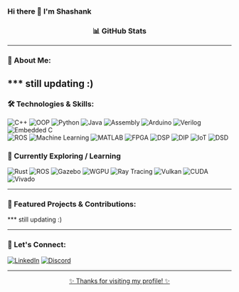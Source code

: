### Hi there 👋 I'm Shashank

<h3 align="center">📊 GitHub Stats</h3>


---

### 🔭 About Me:
*** still updating :)
---

### 🛠️ Technologies & Skills:

<p>
  <img src="https://img.shields.io/badge/C++-00599C?style=for-the-badge&logo=c%2B%2B&logoColor=white" alt="C++">
  <img src="https://img.shields.io/badge/OOP-FF6F00?style=for-the-badge&logo=code&logoColor=white" alt="OOP">
  <img src="https://img.shields.io/badge/Python-3776AB?style=for-the-badge&logo=python&logoColor=white" alt="Python">
  <img src="https://img.shields.io/badge/Java-007396?style=for-the-badge&logo=openjdk&logoColor=white" alt="Java">
  <img src="https://img.shields.io/badge/Assembly-525252?style=for-the-badge&logo=gnubash&logoColor=white" alt="Assembly">
  <img src="https://img.shields.io/badge/Arduino-00979D?style=for-the-badge&logo=arduino&logoColor=white" alt="Arduino">
  <img src="https://img.shields.io/badge/Verilog-9C27B0?style=for-the-badge&logoColor=white" alt="Verilog">
  <img src="https://img.shields.io/badge/Embedded C-8B0000?style=for-the-badge&logoColor=white" alt="Embedded C">
  </br>
  <img src="https://img.shields.io/badge/ROS-22314E?style=for-the-badge&logo=ros&logoColor=white" alt="ROS">
  <img src="https://img.shields.io/badge/Machine Learning-FF6F61?style=for-the-badge&logo=scikitlearn&logoColor=white" alt="Machine Learning">
  <img src="https://img.shields.io/badge/MATLAB-0076A8?style=for-the-badge&logo=mathworks&logoColor=white" alt="MATLAB">
  <img src="https://img.shields.io/badge/FPGA-512DA8?style=for-the-badge&logo=xilinx&logoColor=white" alt="FPGA">
  <img src="https://img.shields.io/badge/DSP-0D47A1?style=for-the-badge&logoColor=white" alt="DSP">
  <img src="https://img.shields.io/badge/DIP-00695C?style=for-the-badge&logoColor=white" alt="DIP">
  <img src="https://img.shields.io/badge/IoT-00BFA6?style=for-the-badge&logoColor=white" alt="IoT">
  <img src="https://img.shields.io/badge/DSD-1E88E5?style=for-the-badge&logoColor=white" alt="DSD">
</p>

### 🚀 Currently Exploring / Learning
<p>
  <img src="https://img.shields.io/badge/Rust-000000?style=for-the-badge&logo=rust&logoColor=white" alt="Rust">
  <img src="https://img.shields.io/badge/ROS-22314E?style=for-the-badge&logo=ros&logoColor=white" alt="ROS">
  <img src="https://img.shields.io/badge/Gazebo-6B8E23?style=for-the-badge&logoColor=white" alt="Gazebo">
  <img src="https://img.shields.io/badge/WGPU-964B00?style=for-the-badge&logoColor=white" alt="WGPU">
  <img src="https://img.shields.io/badge/Ray Tracing-1E1E1E?style=for-the-badge&logo=nvidia&logoColor=white" alt="Ray Tracing">
  <img src="https://img.shields.io/badge/Vulkan-AC162C?style=for-the-badge&logo=vulkan&logoColor=white" alt="Vulkan">
  <img src="https://img.shields.io/badge/CUDA-76B900?style=for-the-badge&logo=nvidia&logoColor=black" alt="CUDA">
  <img src="https://img.shields.io/badge/Vivado-F68B1E?style=for-the-badge&logo=xilinx&logoColor=white" alt="Vivado">
</p>

---

### 🌟 Featured Projects & Contributions:

*** still updating :)

---

### 🤝 Let's Connect:

<p align="left">
  <a href="https://linkedin.com/in/srao13" target="_blank"><img src="https://img.shields.io/badge/-LinkedIn-%230077B5?style=for-the-badge&logo=linkedin&logoColor=white" alt="LinkedIn"></a>
  <a href="https://discord.com/users/xhashank13" target="_blank"><img src="https://img.shields.io/badge/-Discord-5865F2?style=for-the-badge&logo=discord&logoColor=white" alt="Discord">
  </p>

---

<p align="center">
  ✨ Thanks for visiting my profile! ✨
</p>
